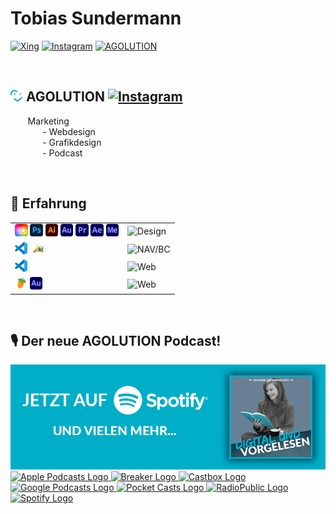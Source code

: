 <link href="https://fonts.googleapis.com/css?family=Open+Sans:300,400,600,700" rel="stylesheet">

# Tobias Sundermann
[![Xing](https://img.shields.io/badge/Xing-Tobias%20Sundermann-005a5f)](https://www.xing.com/profile/tobias_sundermann4)
[![Instagram](https://img.shields.io/badge/Instagram-@tobias2378-E1306C)](https://www.instagram.com/tobias2378)
[![AGOLUTION](https://img.shields.io/badge/AGOLUTION-tobias.sundermann@agolution.com-00AEC7)](mailto:tobias.sundermann@agolution.com)

</br>

## <img src="assets/img/agolution-icon.svg" height="18" width="20"> AGOLUTION [![Instagram](https://img.shields.io/badge/Instagram-@agolution-E1306C)](https://www.instagram.com/agolution)

&nbsp;&nbsp;&nbsp;&nbsp;&nbsp;&nbsp; Marketing </br>
&nbsp;&nbsp;&nbsp;&nbsp;&nbsp;&nbsp;&nbsp;&nbsp;&nbsp;&nbsp;&nbsp;&nbsp; - Webdesign </br>
&nbsp;&nbsp;&nbsp;&nbsp;&nbsp;&nbsp;&nbsp;&nbsp;&nbsp;&nbsp;&nbsp;&nbsp; - Grafikdesign </br>
&nbsp;&nbsp;&nbsp;&nbsp;&nbsp;&nbsp;&nbsp;&nbsp;&nbsp;&nbsp;&nbsp;&nbsp; - Podcast

</br>

## 📜 Erfahrung
| | |
| - | - |
| <img src="assets/img/creative-cloud.svg" height="20"> <img src="assets/img/photoshop.svg" height="20"> <img src="assets/img/illustrator.svg" height="20"> <img src="assets/img/audition.svg" height="20"> <img src="assets/img/premiere.svg" height="20"> <img src="assets/img/aftereffects.svg" height="20"> <img src="assets/img/media-encoder.svg" height="20">|  ![Design](https://img.shields.io/badge/Adobe%20CC-6%20Jahre-00AEC7)  |
| <img src="assets/img/Visual-Studio-Code.svg" height="20"> <img src="assets/img/NAV.svg" height="20"> | ![NAV/BC](https://img.shields.io/badge/NAV%2FBC-9%20Jahre-00AEC7) |
| <img src="assets/img/Visual-Studio-Code.svg" height="20"> | ![Web](https://img.shields.io/badge/Webdesign-10%20Jahre-00AEC7) |
| <img src="assets/img/fl-studio.svg" height="20"> <img src="assets/img/audition.svg" height="20"> | ![Web](https://img.shields.io/badge/Tonabmischung-10%20Jahre-00AEC7) |

</br>

## 🎙 Der neue AGOLUTION Podcast!
[![Digital und vorgelesen](assets/img/Banner.jpg)](https://anchor.fm/digital-und-vorgelesen)
<a href="https://podcasts.apple.com/de/podcast/digital-und-vorgelesen/id1570779207" target="_blank" rel="noopener noreferrer">
    <img src="https://d12xoj7p9moygp.cloudfront.net/images/podcast/logo-square/006/apple_podcasts.png" srcset="https://d12xoj7p9moygp.cloudfront.net/images/podcast/logo-square/006/apple_podcasts.png 1x, https://d12xoj7p9moygp.cloudfront.net/images/podcast/logo-square/006/apple_podcasts@2x.png 2x" alt="Apple Podcasts Logo" height="28" width="28">
</a>
<a href="https://www.breaker.audio/digital-und-vorgelesen" target="_blank" rel="noopener noreferrer">
    <img src="https://d12xoj7p9moygp.cloudfront.net/images/podcast/logo-square/006/breaker.png" srcset="https://d12xoj7p9moygp.cloudfront.net/images/podcast/logo-square/006/breaker.png 1x, https://d12xoj7p9moygp.cloudfront.net/images/podcast/logo-square/006/breaker@2x.png 2x" alt="Breaker Logo" height="28" width="28">
</a>
<a href="https://castbox.fm/channel/DIGITAL-UND-VORGELESEN-id4430816" target="_blank" rel="noopener noreferrer">
    <img src="https://d12xoj7p9moygp.cloudfront.net/images/podcast/logo-square/006/castbox.png" srcset="https://d12xoj7p9moygp.cloudfront.net/images/podcast/logo-square/006/castbox.png 1x, https://d12xoj7p9moygp.cloudfront.net/images/podcast/logo-square/006/castbox@2x.png 2x" alt="Castbox Logo" height="28" width="28">
</a>
<a href="https://www.google.com/podcasts?feed=aHR0cHM6Ly9hbmNob3IuZm0vcy81Y2NlZjVjMC9wb2RjYXN0L3Jzcw==" target="_blank" rel="noopener noreferrer" class="css-1z0xd9g">
    <img src="https://d12xoj7p9moygp.cloudfront.net/images/podcast/logo-square/006/google_podcasts.png" srcset="https://d12xoj7p9moygp.cloudfront.net/images/podcast/logo-square/006/google_podcasts.png 1x, https://d12xoj7p9moygp.cloudfront.net/images/podcast/logo-square/006/google_podcasts@2x.png 2x" alt="Google Podcasts Logo" height="28" width="28">
</a>
<a href="https://pca.st/mjumvdma" target="_blank" rel="noopener noreferrer" class="css-1z0xd9g">
    <img src="https://d12xoj7p9moygp.cloudfront.net/images/podcast/logo-square/006/pocket_casts.png" srcset="https://d12xoj7p9moygp.cloudfront.net/images/podcast/logo-square/006/pocket_casts.png 1x, https://d12xoj7p9moygp.cloudfront.net/images/podcast/logo-square/006/pocket_casts@2x.png 2x" alt="Pocket Casts Logo" height="28" width="28">
</a>
<a href="https://radiopublic.com/digital-und-vorgelesen-Gy2mpR" target="_blank" rel="noopener noreferrer">
    <img src="https://d12xoj7p9moygp.cloudfront.net/images/podcast/logo-square/006/radiopublic.png" srcset="https://d12xoj7p9moygp.cloudfront.net/images/podcast/logo-square/006/radiopublic.png 1x, https://d12xoj7p9moygp.cloudfront.net/images/podcast/logo-square/006/radiopublic@2x.png 2x" alt="RadioPublic Logo" height="28" width="28">
</a>
<a href="https://open.spotify.com/show/4QHxjsg0J6jnDoRPVGKhbb" target="_blank" rel="noopener noreferrer" class="css-1z0xd9g">
    <img src="https://d12xoj7p9moygp.cloudfront.net/images/podcast/logo-square/006/spotify.png" srcset="https://d12xoj7p9moygp.cloudfront.net/images/podcast/logo-square/006/spotify.png 1x, https://d12xoj7p9moygp.cloudfront.net/images/podcast/logo-square/006/spotify@2x.png 2x" alt="Spotify Logo" height="28" width="28">
</a>
